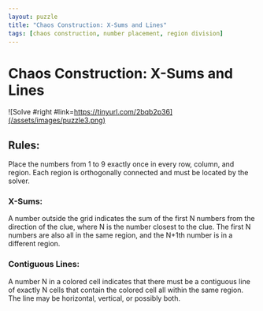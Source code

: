 ```yaml
---
layout: puzzle
title: "Chaos Construction: X-Sums and Lines"
tags: [chaos construction, number placement, region division]
---
```

# Chaos Construction: X-Sums and Lines

![Solve #right #link=https://tinyurl.com/2bqb2p36](/assets/images/puzzle3.png)

## Rules:

Place the numbers from 1 to 9 exactly once in every row, column, and region. Each region is orthogonally connected and must be located by the solver.

### X-Sums:

A number outside the grid indicates the sum of the first N numbers from the direction of the clue, where N is the number closest to the clue. The first N numbers are also all in the same region, and the N+1th number is in a different region.

### Contiguous Lines:

A number N in a colored cell indicates that there must be a contiguous line of exactly N cells that contain the colored cell all within the same region. The line may be horizontal, vertical, or possibly both. 